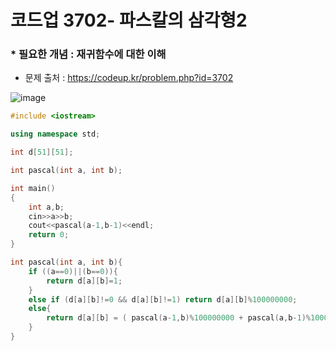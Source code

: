 # 코드업 3702- 파스칼의 삼각형2
### * 필요한 개념 : 재귀함수에 대한 이해 
- 문제 출처 : https://codeup.kr/problem.php?id=3702

![image](https://user-images.githubusercontent.com/33515577/72219558-b49a6e00-358a-11ea-92d0-daa151d86e44.png)

```c++
#include <iostream>

using namespace std;

int d[51][51];

int pascal(int a, int b);

int main()
{
    int a,b;
    cin>>a>>b;
    cout<<pascal(a-1,b-1)<<endl;
    return 0;
}

int pascal(int a, int b){
    if ((a==0)||(b==0)){
        return d[a][b]=1;
    }
    else if (d[a][b]!=0 && d[a][b]!=1) return d[a][b]%100000000;
    else{
        return d[a][b] = ( pascal(a-1,b)%100000000 + pascal(a,b-1)%100000000 )%100000000;
    }
}
```

